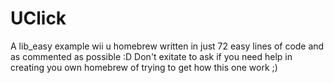# UClick
A lib_easy example wii u homebrew written in just 72 easy lines of code and as commented as possible :D
Don't exitate to ask if you need help in creating you own homebrew of trying to get how this one work ;)

  

